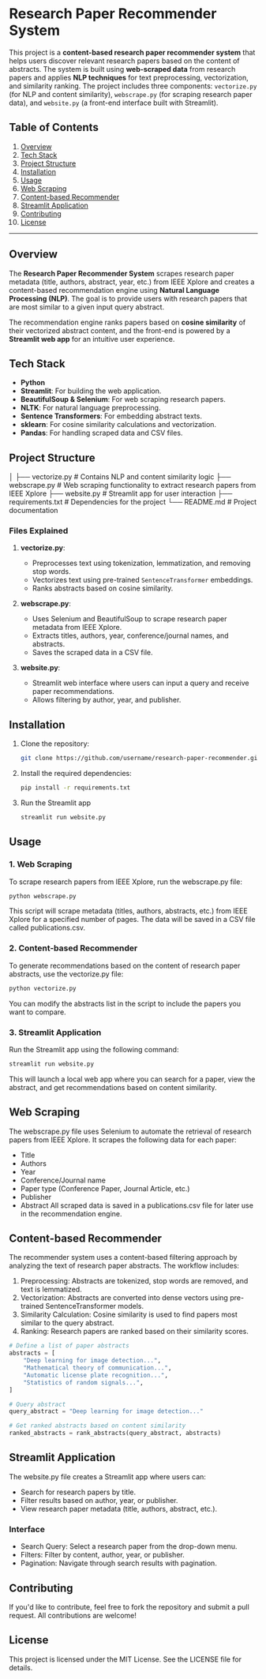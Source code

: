 # Research Paper Recommender System

This project is a **content-based research paper recommender system** that helps users discover relevant research papers based on the content of abstracts. The system is built using **web-scraped data** from research papers and applies **NLP techniques** for text preprocessing, vectorization, and similarity ranking. The project includes three components: `vectorize.py` (for NLP and content similarity), `webscrape.py` (for scraping research paper data), and `website.py` (a front-end interface built with Streamlit).

## Table of Contents

1. [Overview](#overview)
2. [Tech Stack](#tech-stack)
3. [Project Structure](#project-structure)
4. [Installation](#installation)
5. [Usage](#usage)
6. [Web Scraping](#web-scraping)
7. [Content-based Recommender](#content-based-recommender)
8. [Streamlit Application](#streamlit-application)
9. [Contributing](#contributing)
10. [License](#license)

---

## Overview

The **Research Paper Recommender System** scrapes research paper metadata (title, authors, abstract, year, etc.) from IEEE Xplore and creates a content-based recommendation engine using **Natural Language Processing (NLP)**. The goal is to provide users with research papers that are most similar to a given input query abstract.

The recommendation engine ranks papers based on **cosine similarity** of their vectorized abstract content, and the front-end is powered by a **Streamlit web app** for an intuitive user experience.

## Tech Stack

- **Python**
- **Streamlit**: For building the web application.
- **BeautifulSoup & Selenium**: For web scraping research papers.
- **NLTK**: For natural language preprocessing.
- **Sentence Transformers**: For embedding abstract texts.
- **sklearn**: For cosine similarity calculations and vectorization.
- **Pandas**: For handling scraped data and CSV files.

## Project Structure
│ ├── vectorize.py # Contains NLP and content similarity logic ├── webscrape.py # Web scraping functionality to extract research papers from IEEE Xplore ├── website.py # Streamlit app for user interaction ├── requirements.txt # Dependencies for the project └── README.md # Project documentation


### Files Explained

1. **vectorize.py**:
   - Preprocesses text using tokenization, lemmatization, and removing stop words.
   - Vectorizes text using pre-trained `SentenceTransformer` embeddings.
   - Ranks abstracts based on cosine similarity.

2. **webscrape.py**:
   - Uses Selenium and BeautifulSoup to scrape research paper metadata from IEEE Xplore.
   - Extracts titles, authors, year, conference/journal names, and abstracts.
   - Saves the scraped data in a CSV file.

3. **website.py**:
   - Streamlit web interface where users can input a query and receive paper recommendations.
   - Allows filtering by author, year, and publisher.

## Installation

1. Clone the repository:

   ```bash
   git clone https://github.com/username/research-paper-recommender.git
   ```
2. Install the required dependencies:
   ```bash
   pip install -r requirements.txt
   ```
4. Run the Streamlit app
   ```bash
   streamlit run website.py
   ```

## Usage

### 1. Web Scraping
To scrape research papers from IEEE Xplore, run the webscrape.py file:
```bash
python webscrape.py
```
This script will scrape metadata (titles, authors, abstracts, etc.) from IEEE Xplore for a specified number of pages. The data will be saved in a CSV file called publications.csv.

### 2. Content-based Recommender
To generate recommendations based on the content of research paper abstracts, use the vectorize.py file:
```bash
python vectorize.py
```
You can modify the abstracts list in the script to include the papers you want to compare.

### 3. Streamlit Application
Run the Streamlit app using the following command:
```bash
streamlit run website.py
```
This will launch a local web app where you can search for a paper, view the abstract, and get recommendations based on content similarity.

## Web Scraping
The webscrape.py file uses Selenium to automate the retrieval of research papers from IEEE Xplore. It scrapes the following data for each paper:
- Title
- Authors
- Year
- Conference/Journal name
- Paper type (Conference Paper, Journal Article, etc.)
- Publisher
- Abstract
All scraped data is saved in a publications.csv file for later use in the recommendation engine.

## Content-based Recommender
The recommender system uses a content-based filtering approach by analyzing the text of research paper abstracts. The workflow includes:
1. Preprocessing: Abstracts are tokenized, stop words are removed, and text is lemmatized.
2. Vectorization: Abstracts are converted into dense vectors using pre-trained SentenceTransformer models.
3. Similarity Calculation: Cosine similarity is used to find papers most similar to the query abstract.
4. Ranking: Research papers are ranked based on their similarity scores.
```python
# Define a list of paper abstracts
abstracts = [
    "Deep learning for image detection...",
    "Mathematical theory of communication...",
    "Automatic license plate recognition...",
    "Statistics of random signals...",
]

# Query abstract
query_abstract = "Deep learning for image detection..."

# Get ranked abstracts based on content similarity
ranked_abstracts = rank_abstracts(query_abstract, abstracts)
```
## Streamlit Application
The website.py file creates a Streamlit app where users can:
- Search for research papers by title.
- Filter results based on author, year, or publisher.
- View research paper metadata (title, authors, abstract, etc.).
### Interface
- Search Query: Select a research paper from the drop-down menu.
- Filters: Filter by content, author, year, or publisher.
- Pagination: Navigate through search results with pagination.

## Contributing
If you'd like to contribute, feel free to fork the repository and submit a pull request. All contributions are welcome!

## License
This project is licensed under the MIT License. See the LICENSE file for details.
